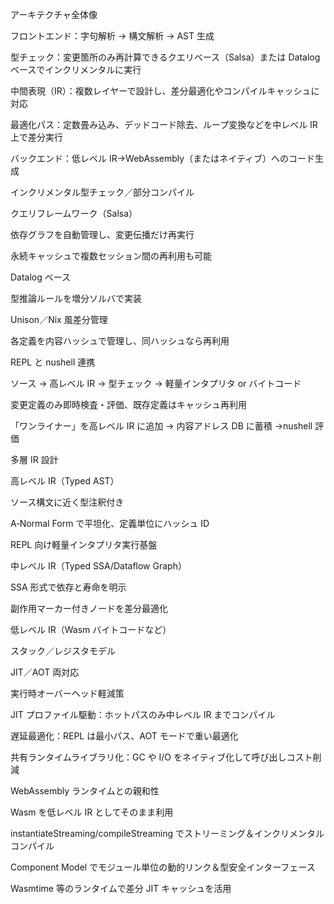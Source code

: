 アーキテクチャ全体像

フロントエンド：字句解析 → 構文解析 → AST 生成

型チェック：変更箇所のみ再計算できるクエリベース（Salsa）または Datalog ベースでインクリメンタルに実行

中間表現（IR）：複数レイヤーで設計し、差分最適化やコンパイルキャッシュに対応

最適化パス：定数畳み込み、デッドコード除去、ループ変換などを中レベル IR 上で差分実行

バックエンド：低レベル IR→WebAssembly（またはネイティブ）へのコード生成

インクリメンタル型チェック／部分コンパイル

クエリフレームワーク（Salsa）

依存グラフを自動管理し、変更伝播だけ再実行

永続キャッシュで複数セッション間の再利用も可能

Datalog ベース

型推論ルールを増分ソルバで実装

Unison／Nix 風差分管理

各定義を内容ハッシュで管理し、同ハッシュなら再利用

REPL と nushell 連携

ソース → 高レベル IR → 型チェック → 軽量インタプリタ or バイトコード

変更定義のみ即時検査・評価、既存定義はキャッシュ再利用

「ワンライナー」を高レベル IR に追加 → 内容アドレス DB に蓄積 →nushell 評価

多層 IR 設計

高レベル IR（Typed AST）

ソース構文に近く型注釈付き

A‑Normal Form で平坦化、定義単位にハッシュ ID

REPL 向け軽量インタプリタ実行基盤

中レベル IR（Typed SSA/Dataflow Graph）

SSA 形式で依存と寿命を明示

副作用マーカー付きノードを差分最適化

低レベル IR（Wasm バイトコードなど）

スタック／レジスタモデル

JIT／AOT 両対応

実行時オーバーヘッド軽減策

JIT プロファイル駆動：ホットパスのみ中レベル IR までコンパイル

遅延最適化：REPL は最小パス、AOT モードで重い最適化

共有ランタイムライブラリ化：GC や I/O をネイティブ化して呼び出しコスト削減

WebAssembly ランタイムとの親和性

Wasm を低レベル IR としてそのまま利用

instantiateStreaming/compileStreaming でストリーミング＆インクリメンタルコンパイル

Component Model でモジュール単位の動的リンク＆型安全インターフェース

Wasmtime 等のランタイムで差分 JIT キャッシュを活用
